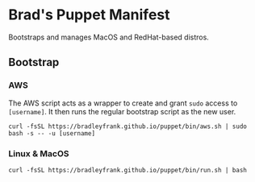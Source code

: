 # Brad's Puppet Manifest

Bootstraps and manages MacOS and RedHat-based distros.

## Bootstrap

### AWS

The AWS script acts as a wrapper to create and grant `sudo` access to `[username]`. It then runs the regular bootstrap script as the new user.

`curl -fsSL https://bradleyfrank.github.io/puppet/bin/aws.sh | sudo bash -s -- -u [username]`

### Linux & MacOS

`curl -fsSL https://bradleyfrank.github.io/puppet/bin/run.sh | bash`

